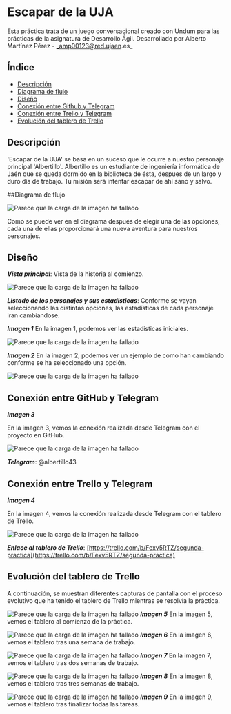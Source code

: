 <a name="top"></a>
# Escapar de la UJA

Esta práctica trata de un juego conversacional creado con Undum para las prácticas de la asignatura de Desarrollo Ágil.
Desarrollado por Alberto Martínez Pérez - _amp00123@red.ujaen.es_

## Índice
* [Descripción](#descripción)
* [Diagrama de flujo](#diagrama)
* [Diseño](#diseño)
* [Conexión entre Github y Telegram](#conexion_git)
* [Conexión entre Trello y Telegram](#conexion_trello)
* [Evolución del tablero de Trello](#evolucion)

<a name="descripción"></a>
## Descripción

'Escapar de la UJA' se basa en un suceso que le ocurre a nuestro personaje principal 'Albertillo'. Albertillo es un estudiante de ingeniería informática de Jaén que se queda 
dormido en la biblioteca de ésta, despues de un largo y duro día de trabajo. Tu misión será intentar escapar de ahí sano y salvo.

<a name="diagrama"></a>
##Diagrama de flujo

![Parece que la carga de la imagen ha fallado](media/games/tutorial/comienzo.png)

Como se puede ver en el diagrama después de elegir una de las opciones, cada una de ellas proporcionará una nueva aventura para nuestros personajes.

<a nama="diseño"></a>
## Diseño

___Vista principal___: Vista de la historia al comienzo.

![Parece que la carga de la imagen ha fallado](media/games/tutorial/comienzo.png)


___Listado de los personajes y sus estadisticas___: Conforme se vayan seleccionando las distintas opciones, las estadísticas de cada personaje iran cambiandose.


___Imagen 1___
En la imagen 1, podemos ver las estadisticas iniciales.

![Parece que la carga de la imagen ha fallado](media/games/tutorial/estadistica.png)

___Imagen 2___
En la imagen 2, podemos ver un ejemplo de como han cambiando conforme se ha seleccionado una opción.

![Parece que la carga de la imagen ha fallado](media/games/tutorial/estadisticamodi.png)

<a name="conexion_git"></a>
## Conexión entre GitHub y Telegram

___Imagen 3___

En la imagen 3, vemos la conexión realizada desde Telegram con el proyecto en GitHub.

![Parece que la carga de la imagen ha fallado](..\games\media\img\Telegram "Vinculación con Telegram")

___Telegram___: @albertillo43

<a name="conexion_trello"></a>
## Conexión entre Trello y Telegram

___Imagen 4___

En la imagen 4, vemos la conexión realizada desde Telegram con el tablero de Trello.

![Parece que la carga de la imagen ha fallado](..\games\media\img\Trello "Vinculación con Telegram")

___Enlace al tablero de Trello___: [https://trello.com/b/Fexv5RTZ/segunda-practica](https://trello.com/b/Fexv5RTZ/segunda-practica)

<a name="evolucion"></a>
## Evolución del tablero de Trello

A continuación, se muestran diferentes capturas de pantalla con el proceso evolutivo que ha tenido el tablero de Trello mientras se resolvía la práctica.


![Parece que la carga de la imagen ha fallado](..\games\media\img\TInicio "Tablero al inicio")
___Imagen 5___
En la imagen 5, vemos el tablero al comienzo de la práctica.

![Parece que la carga de la imagen ha fallado](..\games\media\img\PSemana "Tablero en la segunda semana")
___Imagen 6___
En la imagen 6, vemos el tablero tras una semana de trabajo.

![Parece que la carga de la imagen ha fallado](..\games\media\img\SSemana "Tablero en la tercera semana")
___Imagen 7___
En la imagen 7, vemos el tablero tras dos semanas de trabajo.

![Parece que la carga de la imagen ha fallado](..\games\media\img\TSemana "Tablero en la tercera semana")
___Imagen 8___
En la imagen 8, vemos el tablero tras tres semanas de trabajo.

![Parece que la carga de la imagen ha fallado](..\games\media\img\Completo "Tablero completo")
___Imagen 9___
En la imagen 9, vemos el tablero tras finalizar todas las tareas.